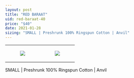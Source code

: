 ```yaml
---
layout: post
title: "RED BARAAT"
uid: red-baraat-40
price: "$40"
date: 2021-01-28
sizing: "SMALL | Preshrunk 100% Ringspun Cotton | Anvil"
---
```




<table style="width:100%;"><tr><td style="vertical-align:top;">
      <figure class="tmblr-full" data-orig-height="2048" data-orig-width="1365" data-orig-src="https://concertshirts.netlify.app/shirts/0286/0286-01.jpg"><img src="https://64.media.tumblr.com/20f5fded8c6ce9fe142ec5f3f0e95cbd/b60d59ab27ef882b-30/s540x810/d1d05c8434e34014f698bf8675816d7995be955f.jpg" data-orig-height="2048" data-orig-width="1365" data-orig-src="https://concertshirts.netlify.app/shirts/0286/0286-01.jpg"/></figure></td>
    <td style="vertical-align:top;">
      <figure class="tmblr-full" data-orig-height="2048" data-orig-width="1365" data-orig-src="https://concertshirts.netlify.app/shirts/0286/0286-02.jpg"><img src="https://64.media.tumblr.com/ebbe62a32da8b88ea879208c6b6feee5/b60d59ab27ef882b-5d/s540x810/77f76a487b41fa74c7e4b5d863dc6f5989b6d27e.jpg" data-orig-height="2048" data-orig-width="1365" data-orig-src="https://concertshirts.netlify.app/shirts/0286/0286-02.jpg"/></figure></td>
  </tr></table><p>
  SMALL | Preshrunk 100% Ringspun Cotton | Anvil
</p>
